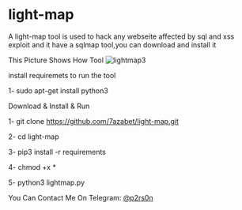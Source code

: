 # light-map
A light-map tool is used to hack any webseite affected by sql and xss exploit and it have a sqlmap tool,you can download and install it

This Picture Shows How Tool
![lightmap3](https://user-images.githubusercontent.com/66400295/93009630-948cd580-f583-11ea-92f7-7785055469db.png)


install requiremets to run the tool

1- sudo apt-get install python3 

Download & Install & Run

1- git clone https://github.com/7azabet/light-map.git

2- cd light-map

3- pip3 install -r requirements

4- chmod +x *

5- python3 lightmap.py


You Can Contact Me On Telegram: [@p2rs0n](https://t.me/p2rs0n)
